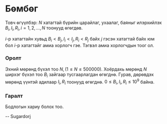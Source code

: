Бөмбөг
======

Товч ѳгүүлбэр: $N$ хатагтай бүрийн царайлаг, ухаалаг, баяныг илэрхийлэх $B_i,
I_i, R_i, i = 1, 2, ..., N$ тоонууд ѳгѳгдѳв.

$i$-р хатагтайн хувьд $B_i < B_j, I_i < I_j, R_i < R_j$ байх $j$  гэсэн хатагтай
байх юм бол $i$-р хатагтайг амиа хорлогч гэе. Тэгвэл амиа хорлогчдын тоог ол.


### Оролт
Эхний мѳрѳнд бүхэл тоо $N, (1 ≤ N ≤ 500000)$. Хоёрдахь мѳрѳнд $N$ ширхэг бүхэл
тоо $B_i$  зайгаар тусгаарлагдан ѳгѳгднѳ. Гурав, дѳрѳвдэх мѳрѳнд үүнтэй адилаар
$I_i, R_i$ тоонууд ѳгѳгднѳ. $0 ≤ B_i, I_i, R_i ≤ 10^9$ байна.


### Гаралт
Бодлогын хариу болох тоо.

-- Sugardorj
